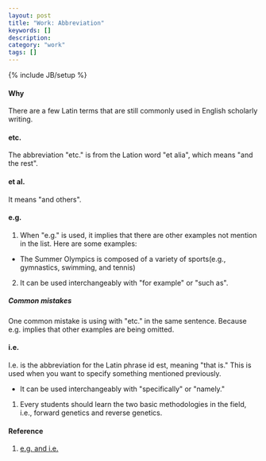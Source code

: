 ```yaml
---
layout: post
title: "Work: Abbreviation"
keywords: []
description: 
category: "work"
tags: []
---
```

{% include JB/setup %}

#### Why
There are a few Latin terms that are still commonly used in English scholarly writing.

#### etc.
The abbreviation "etc." is from the Lation word "et alia", which means "and the rest".

#### et al.
It means "and others".

#### e.g.
1. When "e.g." is used, it implies that there are other examples not mention in
   the list. Here are some examples:
- The Summer Olympics is composed of a variety of sports(e.g., gymnastics, swimming, and tennis)
2. It can be used interchangeably with "for example" or "such as".

##### Common mistakes
One common mistake is using with "etc." in the same sentence. Because e.g.
implies that other examples are being omitted.


#### i.e.
I.e. is the abbreviation for the Latin phrase id est, meaning "that is."
This is used when you want to specify something mentioned previously.
- It can be used interchangeably with "specifically" or "namely."

1. Every students should learn the two basic methodologies in the field, i.e.,
   forward genetics and reverse genetics.


#### Reference
1. [e.g. and i.e.](https://www.aje.com/arc/editing-tip-using-eg-and-ie/)

